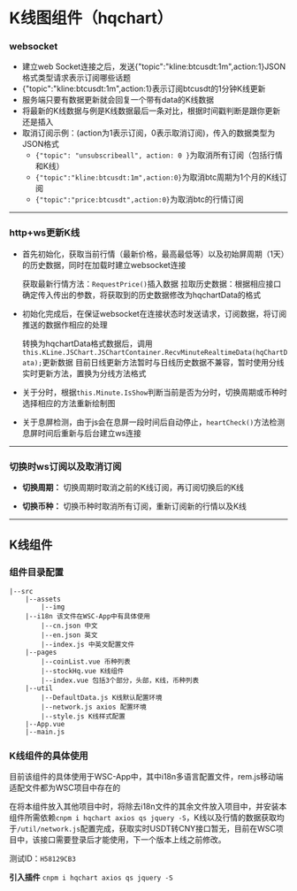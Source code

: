 # K线图组件（hqchart）

### websocket

* 建立web Socket连接之后，发送{"topic":"kline:btcusdt:1m",action:1}JSON格式类型请求表示订阅哪些话题
* {"topic":"kline:btcusdt:1m",action:1}表示订阅btcusdt的1分钟K线更新
* 服务端只要有数据更新就会回复一个带有data的K线数据
* 将最新的K线数据与例是K线数据最后一条对比，根据时间戳判断是跟你更新还是插入
* 取消订阅示例：(action为1表示订阅，0表示取消订阅)，传入的数据类型为JSON格式
    * `{"topic": "unsubscribeall", action: 0 }`为取消所有订阅（包括行情和K线）
    * `{"topic":"kline:btcusdt:1m",action:0}`为取消btc周期为1个月的K线订阅
    * `{"topic":"price:btcusdt",action:0}`为取消btc的行情订阅

---

### http+ws更新K线

* 首先初始化，获取当前行情（最新价格，最高最低等）以及初始屏周期（1天）的历史数据，同时在加载时建立websocket连接

    获取最新行情方法：`RequestPrice()`插入数据
    拉取历史数据：根据相应接口确定传入传出的参数，将获取到的历史数据修改为hqchartData的格式

* 初始化完成后，在保证websocket在连接状态时发送请求，订阅数据，将订阅推送的数据作相应的处理

    转换为hqchartData格式数据后，调用`this.KLine.JSChart.JSChartContainer.RecvMinuteRealtimeData(hqChartData);`更新数据
    目前日线更新方法暂时与日线历史数据不兼容，暂时使用分线实时更新方法，置换为分线方法格式

* 关于分时，根据`this.Minute.IsShow`判断当前是否为分时，切换周期或币种时选择相应的方法重新绘制图

* 关于息屏检测，由于js会在息屏一段时间后自动停止，`heartCheck()`方法检测息屏时间后重新与后台建立ws连接

---

### 切换时ws订阅以及取消订阅

* **切换周期：**
    切换周期时取消之前的K线订阅，再订阅切换后的K线

* **切换币种：**
    切换币种时取消所有订阅，重新订阅新的行情以及K线

---

## K线组件

### 组件目录配置
```
|--src
    |--assets
        |--img
    |--i18n 该文件在WSC-App中有具体使用
        |--cn.json 中文
        |--en.json 英文
        |--index.js 中英文配置文件
    |--pages
        |--coinList.vue 币种列表
        |--stockHq.vue K线组件
        |--index.vue 包括3个部分，头部，K线，币种列表
    |--util
        |--DefaultData.js K线默认配置环境
        |--network.js axios 配置环境
        |--style.js K线样式配置
    |--App.vue
    |--main.js
```

### K线组件的具体使用
目前该组件的具体使用于WSC-App中，其中i18n多语言配置文件，rem.js移动端适配文件都为WSC项目中存在的

在将本组件放入其他项目中时，将除去i18n文件的其余文件放入项目中，并安装本组件所需依赖`cnpm i hqchart axios qs jquery -S`，K线以及行情的数据获取均于`/util/network.js`配置完成，获取实时USDT转CNY接口暂无，目前在WSC项目中，该接口需要登录后才能使用，下一个版本上线之前修改。

测试ID：`H58129CB3`

**引入插件**
`cnpm i hqchart axios qs jquery -S`
